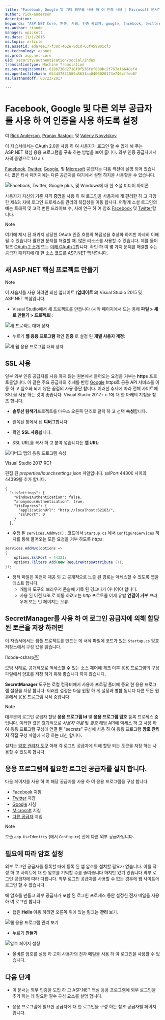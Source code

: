```yaml
---
title: "Facebook, Google 및 기타 외부를 사용 하 여 인증 사용 | Microsoft 문서"
author: rick-anderson
description: 
keywords: "ASP.NET Core, 인증, 사회, 인증 공급자, google, facebook, twitter, microsoft 계정"
ms.author: riande
manager: wpickett
ms.date: 11/1/2016
ms.topic: article
ms.assetid: eda7ee17-f38c-462e-8d1d-63f459901cf3
ms.technology: aspnet
ms.prod: asp.net-core
uid: security/authentication/social/index
translationtype: Machine Translation
ms.sourcegitcommit: 010b730d2716f9f536fef889bc2f767afb648ef4
ms.openlocfilehash: 654d37831589a5631aa0406020173e746cffeb0f
ms.lasthandoff: 03/23/2017

---
```


# <a name="enabling-authentication-using-facebook-google-and-other-external-providers"></a>Facebook, Google 및 다른 외부 공급자를 사용 하 여 인증을 사용 하도록 설정

<a name=security-authentication-social-logins></a>

여 [Rick Anderson](https://twitter.com/RickAndMSFT), [Pranav Rastogi](https://github.com/rustd), 및 [Valeriy Novytskyy](https://github.com/01binary)

이 자습서에서는 OAuth 2.0을 사용 하 여 사용자가 로그인 할 수 있게 해 주는 ASP.NET 핵심 응용 프로그램을 구축 하는 방법을 보여 줍니다. 외부 인증 공급자에서 자격 증명으로 1.0 a /.

[Facebook](facebook-logins.md), [Twitter](twitter-logins.md), [Google](google-logins.md), 및 [Microsoft](microsoft-logins.md) 공급자는 다음 섹션에 설명 되어 있습니다. 많은 타사 패키지에는 다른 공급자를 여기에서 설명 하지을 사용할을 수 있습니다.

![Facebook, Twitter, Google plus, 및 Windows에 대 한 소셜 미디어 아이콘](index/_static/social.png)

사용자가 자신의 기존 자격 증명을 사용 하 여 로그인을 사용자에 게 편리한 하 고 다양 한 제&3; 자에 로그인 프로세스를 관리의 복잡성을 이동 합니다. 어떻게 소셜 로그인의 예는 트래픽 및 고객 변환 드라이브 수, 사례 연구 하 여 참조 [Facebook](https://developers.facebook.com/case-studies) 및 [Twitter](https://dev.twitter.com/resources/case-studies)합니다.

> [!NOTE]
> 여기에 제시 된 패키지 상당한 OAuth 인증 흐름의 복잡성을 추상화 하지만 자세히 이해 될 수 있습니다 필요한 문제를 해결할 때. 많은 리소스를 사용할 수 있습니다. 예를 들어 참조 [OAuth 2 소개](https://www.digitalocean.com/community/tutorials/an-introduction-to-oauth-2) 또는 [이해 OAuth 2](http://www.bubblecode.net/en/2016/01/22/understanding-oauth2/)합니다. 확인 하 여 몇 가지 문제를 해결할 수는 [공급자 패키지에 대 한 소스 코드를 ASP.NET 핵심](https://github.com/aspnet/Security/tree/dev/src)합니다.

## <a name="create-a-new-aspnet-core-project"></a>새 ASP.NET 핵심 프로젝트 만들기

> [!NOTE]
> 이 자습서를 사용 하려면 최신 업데이트 (**업데이트 3**) Visual Studio 2015 및 ASP.NET 핵심입니다.

* Visual Studio에서 새 프로젝트를 만듭니다 (시작 페이지에서 또는 통해 **파일 > 새로 만들기 > 프로젝트**):

![새 프로젝트 대화 상자](index/_static/new-project.png)

* 누르기 **웹 응용 프로그램** 확인 **인증** 로 설정 된 **개별 사용자 계정**:

![새 웹 응용 프로그램 대화 상자](index/_static/select-project.png)

## <a name="enable-ssl"></a>SSL 사용

일부 외부 인증 공급자를 사용 하지 않는 원본에서 들어오는 요청을 거부는 **https** 프로토콜입니다. 이 같은 주요 공급자의 추세를 반영 [Google](https://security.googleblog.com/2014/08/https-as-ranking-signal_6.html) https로 공용 API 서비스를 이동 하 고 암호화 되지 않은 끝점의 사용 중단 합니다. 이러한 추세에 따라 전체 사이트에 SSL을 사용 하는 것이 좋습니다. Visual Studio 2017 r c 1에 대 한 아래의 지침을 참조 합니다.

* **솔루션 탐색기**프로젝트를 마우스 오른쪽 단추로 클릭 하 고 선택 **속성**합니다.

* 왼쪽된 창에서 탭 **디버그**합니다.

* 확인 **SSL 사용**합니다.

* SSL URL을 복사 하 고 붙여 넣습니다는 **앱 URL**:

![디버그 탭의 응용 프로그램 속성](index/_static/ssl.png)

Visual Studio 2017 RC1:

편집 된 *properties/launchsettings.json* 파일입니다. sslPort 44300 사이의 44399를 추가 합니다.

```
{
  "iisSettings": {
    "windowsAuthentication": false,
    "anonymousAuthentication": true,
    "iisExpress": {
      "applicationUrl": "http://localhost:62183/",
      "sslPort": 0
    }
  },
```

* 수정 된 `services.AddMvc();` 코드에서 `Startup.cs` 에서 `ConfigureServices` 하지를 통해 들어오는 모든 요청을 거부 하도록 *https*:

```csharp
services.AddMvc(options =>
{
    options.SslPort = 44321;
    options.Filters.Add(new RequireHttpsAttribute ());
});
```

* 정적 파일은 여전히 제공 되 고 공개적으로 노출 된 경로는 액세스할 수 있도록 앱을 테스트 합니다.
   * 개발자 도구의 브라우저 콘솔에 기록 된 경고나가 아니어야 합니다.
   * 사용 된 이전 URL로 이동 하려고는 *http* 프로토콜 이제 유발 **연결이 거부** 브라우저 또는 빈 페이지는 오류.

## <a name="use-secretmanager-to-store-tokens-assigned-by-login-providers"></a>SecretManager를 사용 하 여 로그인 공급자에 의해 할당 된 토큰을 저장 하려면

이 자습서에서는 샘플 프로젝트를 만드는 데 서식 파일에 코드가 있는 `Startup.cs` 암호 저장소에서 구성 값을 읽습니다.

[!code-csharp[주](../../../common/samples/WebApplication1/Startup.cs?highlight=11&range=20-36)]

모범 사례로, 공개적으로 액세스할 수 있는 소스 제어에 체크 이후 응용 프로그램의 구성 파일에서 암호를 저장 하기 위해 좋습니다 하지 않습니다.

**SecretManager** 도구는 로컬 컴퓨터에서 사용자 프로필 폴더에 중요 한 응용 프로그램 설정을 저장 합니다. 이러한 설정은 다음 원활 하 게 설정과 병합 됩니다 다른 모든 원본에서 응용 프로그램 시작 중입니다.

> [!NOTE]
> 대부분의 로그인 공급자 할당 **응용 프로그램 Id** 및 **응용 프로그램 암호** 등록 프로세스 중입니다. 이러한 값은 효과적으로 *사용자 이름* 및 *암호* 해당 API에 액세스 하 고 사용 하 여 응용 프로그램 구성에 연결 된 "secrets" 구성에 사용 하 여 응용 프로그램 **암호 관리자** 직접 구성 파일에 저장 하는 대신 합니다.

설치는 [암호 관리자 도구](../../app-secrets.md) 아래 각 로그인 공급자에 의해 할당 되는 토큰을 저장 하는 사용할 수 있도록 합니다.

## <a name="setup-login-providers-required-by-your-application"></a>응용 프로그램에 필요한 로그인 공급자를 설치 합니다.

다음 페이지를 사용 하 여 해당 공급자를 사용 하 여 응용 프로그램을 구성 합니다.

* [Facebook](facebook-logins.md) 지침
* [Twitter](twitter-logins.md) 지침
* [Google](google-logins.md) 지침
* [Microsoft](microsoft-logins.md) 지침
* [다른 공급자](other-logins.md) 지침

> [!NOTE]
> 호출 `app.UseIdentity` (에서 `Configure`) 전에 다른 외부 공급자입니다.

## <a name="optionally-set-password"></a>필요에 따라 암호 설정

외부 로그인 공급자를 등록할 때에 등록 된 앱 암호를 설치할 필요가 없습니다. 이를 작성 하 고 사이트에 대 한 암호를 기억할 수를 줄여줍니다 하지만 있기 있습니다 외부 로그인 공급자에 따라 다릅니다. 외부 로그인 공급자를 사용할 수 없는 경우에 웹 사이트에 로그인 할 수 없습니다.

에 암호를 만들고 외부 공급자가 포함 된 로그인 프로세스 동안 설정한 전자 메일을 사용 하 여 로그인 합니다.

* 탭은 **Hello <email alias>** 이동 하려면 오른쪽 위에 있는 링크는 **관리** 보기.

![웹 응용 프로그램 관리 보기](index/_static/pass1a.png)

* 누르기 **만들기**

![암호 페이지 설정](index/_static/pass2a.png)

* 올바른 암호를 설정 하 고이 사용자의 전자 메일을 사용 하 여 로그인을 사용할 수 있습니다.

## <a name="next-steps"></a>다음 단계

* 이 문서는 외부 인증을 도입 하 고 ASP.NET 핵심 응용 프로그램에 외부 로그인을 추가 하는 데 필요한 필수 구성 요소를 설명 합니다.

* 응용 프로그램에 필요한 공급자에 대 한 로그인을 구성 하는 참조 공급자별 페이지입니다.

